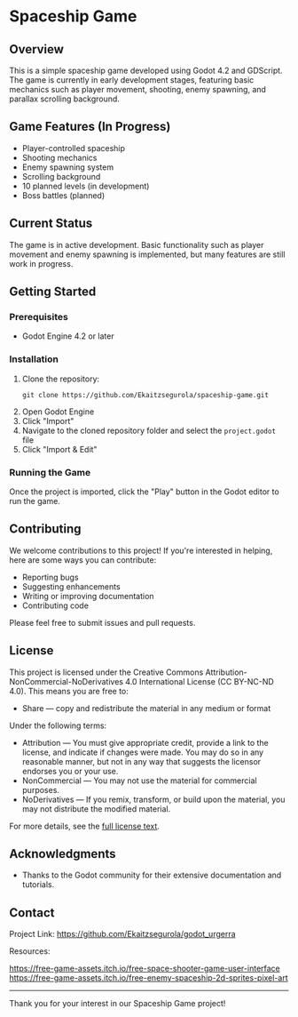 # Spaceship Game

## Overview
This is a simple spaceship game developed using Godot 4.2 and GDScript. The game is currently in early development stages, featuring basic mechanics such as player movement, shooting, enemy spawning, and parallax scrolling background.

## Game Features (In Progress)
- Player-controlled spaceship
- Shooting mechanics
- Enemy spawning system
- Scrolling background
- 10 planned levels (in development)
- Boss battles (planned)

## Current Status
The game is in active development. Basic functionality such as player movement and enemy spawning is implemented, but many features are still work in progress.

## Getting Started

### Prerequisites
- Godot Engine 4.2 or later

### Installation
1. Clone the repository:
   ```
   git clone https://github.com/Ekaitzsegurola/spaceship-game.git
   ```
2. Open Godot Engine
3. Click "Import"
4. Navigate to the cloned repository folder and select the `project.godot` file
5. Click "Import & Edit"

### Running the Game
Once the project is imported, click the "Play" button in the Godot editor to run the game.

## Contributing
We welcome contributions to this project! If you're interested in helping, here are some ways you can contribute:
- Reporting bugs
- Suggesting enhancements
- Writing or improving documentation
- Contributing code

Please feel free to submit issues and pull requests.

## License

This project is licensed under the Creative Commons Attribution-NonCommercial-NoDerivatives 4.0 International License (CC BY-NC-ND 4.0). This means you are free to:

- Share — copy and redistribute the material in any medium or format

Under the following terms:

- Attribution — You must give appropriate credit, provide a link to the license, and indicate if changes were made. You may do so in any reasonable manner, but not in any way that suggests the licensor endorses you or your use.
- NonCommercial — You may not use the material for commercial purposes.
- NoDerivatives — If you remix, transform, or build upon the material, you may not distribute the modified material.

For more details, see the [full license text](https://creativecommons.org/licenses/by-nc-nd/4.0/legalcode).


## Acknowledgments
- Thanks to the Godot community for their extensive documentation and tutorials.

## Contact

Project Link: https://github.com/Ekaitzsegurola/godot_urgerra

Resources:

https://free-game-assets.itch.io/free-space-shooter-game-user-interface
https://free-game-assets.itch.io/free-enemy-spaceship-2d-sprites-pixel-art

---

Thank you for your interest in our Spaceship Game project!
